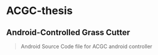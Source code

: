 # ACGC-thesis

## Android-Controlled Grass Cutter
> Android Source Code file for ACGC android controller
